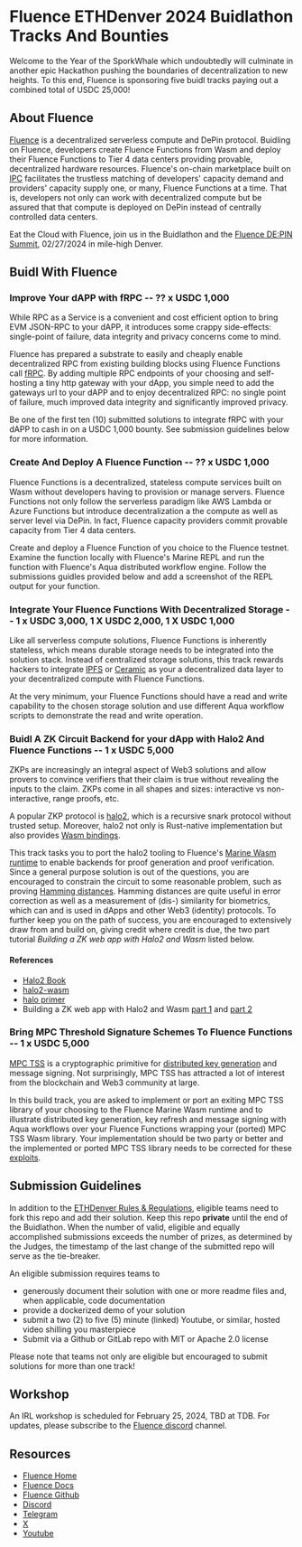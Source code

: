 # Fluence ETHDenver 2024 Buidlathon Tracks And Bounties

Welcome to the Year of the SporkWhale which undoubtedly will culminate in another epic Hackathon pushing the boundaries of decentralization to new heights. To this end, Fluence is sponsoring 
five buidl tracks paying out a combined total of USDC 25,000!

## About Fluence

[Fluence](https://fluence.network/) is a decentralized serverless compute and DePin protocol. Buidling on Fluence, developers create Fluence Functions from Wasm and deploy their Fluence Functions to Tier 4 data centers providing provable, decentralized hardware resources. Fluence's on-chain marketplace built on [IPC](https://www.ipc.space/) facilitates the trustless matching of developers' capacity demand and providers' capacity supply one, or many, Fluence Functions at a time. That is, developers not only can work with decentralized compute but be assured that that compute is deployed on DePin instead of centrally controlled data centers. 

Eat the Cloud with Fluence, join us in the Buidlathon and the [Fluence DE:PIN Summit](), 02/27/2024 in mile-high Denver.


## Buidl With Fluence

### Improve Your dAPP with fRPC -- ?? x USDC 1,000

While RPC as a Service is a convenient and cost efficient option to bring EVM JSON-RPC to your dAPP, it introduces some crappy side-effects: single-point of failure, data integrity and privacy concerns come to mind.

Fluence has prepared a substrate to easily and cheaply enable decentralized RPC from existing building blocks using Fluence Functions call [fRPC](https://github.com/fluencelabs/fRPC-Substrate). By adding multiple RPC endpoints of your choosing and self-hosting a tiny http gateway with your dApp, you simple need to add the gateways url to your dAPP and to enjoy decentralized RPC: no single point of failure, much improved data integrity and significantly improved privacy.

Be one of the first ten (10) submitted solutions to integrate fRPC with your dAPP to cash in on a USDC 1,000 bounty. See submission guidelines below for more information.

### Create And Deploy A Fluence Function -- ?? x USDC 1,000

Fluence Functions is a decentralized, stateless compute services built on Wasm without developers having to provision or manage servers. Fluence Functions not only follow the serverless paradigm like AWS Lambda or Azure Functions but introduce decentralization a the compute as well as server level via DePin. In fact, Fluence capacity providers commit provable capacity from Tier 4 data centers.

Create and deploy a Fluence Function of you choice to the Fluence testnet. Examine the function locally with Fluence's Marine REPL and run the function with Fluence's Aqua distributed workflow engine. Follow the submissions guidles provided below and add a screenshot of the REPL output for your function.

### Integrate Your Fluence Functions With Decentralized Storage -- 1 x USDC 3,000, 1 X USDC 2,000, 1 X USDC 1,000

Like all serverless compute solutions, Fluence Functions is inherently stateless, which means durable storage needs to be integrated into the solution stack. Instead of centralized storage solutions, this track rewards hackers to integrate [IPFS](https://www.ipfs.com/) or [Ceramic](https://ceramic.network/) as your a decentralized data layer to your decentralized compute with Fluence Functions.

At the very minimum, your Fluence Functions should have a read and write capability to the chosen storage solution and use different Aqua workflow scripts to demonstrate the read and write operation. 

### Buidl A ZK Circuit Backend for your dApp with Halo2 And Fluence Functions -- 1 x USDC 5,000

ZKPs are increasingly an integral aspect of Web3 solutions and allow provers to convince verifiers that their claim is true without revealing the inputs to the claim. ZKPs come in all shapes and sizes: interactive vs non-interactive, range proofs, etc.

A popular ZKP protocol is [halo2](https://github.com/zcash/halo2), which is a recursive snark protocol without trusted setup. Moreover, halo2 not only is Rust-native implementation but also provides [Wasm bindings](https://crates.io/crates/halo2-wasm).

This track tasks you to port the halo2 tooling to Fluence's [Marine Wasm runtime]() to enable backends for proof generation and proof verification. Since a general purpose solution is out of the questions, you are encouraged to constrain the circuit to some reasonable problem, such as proving [Hamming distances](https://en.wikipedia.org/wiki/Hamming_distance). Hamming distances are quite useful in error correction as well as a measurement of (dis-) similarity for biometrics, which can and is used in dApps and other Web3 (identity) protocols. To further keep you on the path of success, you are encouraged to extensively draw from and build on, giving credit where credit is due, the two part tutorial *Building a ZK web app with Halo2 and Wasm* listed below.

#### References

* [Halo2 Book](https://zcash.github.io/halo2/user/simple-example.html)
* [halo2-wasm](https://crates.io/crates/halo2-wasm)
* [halo primer](https://medium.com/@ola_zkzkvm/halo-principle-explained-fa5a2e2767cd)
* Building a ZK web app with Halo2 and Wasm [part 1](https://medium.com/@yujiangtham/lets-dissect-a-zksnark-part-1-a82fc092f58a) and [part 2](https://medium.com/@yujiangtham/building-a-zero-knowledge-web-app-with-halo-2-and-wasm-part-2-379477444dc3)


### Bring MPC Threshold Signature Schemes To Fluence Functions -- 1 x USDC 5,000

[MPC TSS](https://wiki.mpcalliance.org/threshold%20keygen%20and%20storage.html) is a cryptographic primitive for [distributed key generation](https://en.wikipedia.org/wiki/Distributed_key_generation) and message signing. Not surprisingly, MPC TSS has attracted a lot of interest from the blockchain and Web3 community at large. 

In this build track, you are asked to implement or port an exiting MPC TSS library of your choosing to the Fluence Marine Wasm runtime and to illustrate distributed key generation, key refresh and message signing with Aqua workflows over your Fluence Functions wrapping your (ported) MPC TSS Wasm library. Your implementation should be two party or better and 
the implemented or ported MPC TSS library needs to be corrected for these [exploits](https://www.verichains.io/tsshock/).


## Submission Guidelines

In addition to the [ETHDenver Rules & Regulations](), eligible teams need to fork this repo and add their solution. Keep this repo **private** until the end of the Buidlathon. When the number of valid, eligible and equally accomplished submissions exceeds the number of prizes, as determined by the Judges, the timestamp of the last change of the submitted repo will serve as the tie-breaker.

An eligible submission requires teams to 

* generously document their solution with one or more readme files and, when applicable, code documentation
* provide a dockerized demo of your solution
* submit a two (2) to five (5) minute (linked) Youtube, or similar, hosted video shilling you masterpiece
* Submit via a Github or GitLab repo with MIT or Apache 2.0 license

Please note that teams not only are eligible but encouraged to submit solutions for more than one track!

## Workshop

An IRL workshop is scheduled for February 25, 2024, TBD at TDB. For updates, please subscribe to the [Fluence discord](https://fluence.chat/) channel.



## Resources

* [Fluence Home](https://fluence.network/)
* [Fluence Docs](https://fluence.dev)
* [Fluence Github](https://github.com/fluencelabs)
* [Discord](https://fluence.chat/)
* [Telegram](https://t.me/fluence_project)
* [X](https://twitter.com/fluence_project)
* [Youtube](https://www.youtube.com/channel/UC3b5eFyKRFlEMwSJ1BTjpbw)